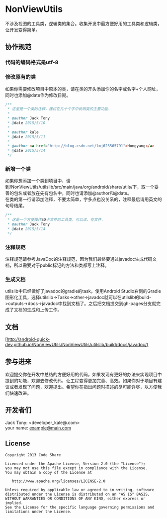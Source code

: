 # NonViewUtils
不涉及视图的工具类，逻辑类的集合。收集开发中最方便好用的工具类和逻辑类，让开发变得简单。  

## 协作规范  
### 代码的编码格式是utf-8  

### 修改原有的类     
如果你需要修改项目中原本的类，请在类的开头添加你的名字或名字+个人网址，同时也添加@date作为修改日期。  
```java
/**
 * 这里是一个类的注释，建议在几十个字中说明类的主要功能.
 * 
 * @author Jack Tony
 * @date 2015/5/10
 * 
 * @author kale
 * @date 2015/5/11
 * 
 * @author <a href="http://blog.csdn.net/lmj623565791">Hongyang</a>
 * @date 2015/5/14
 */
```
### 新增一个类  
如果你想添加一个类到项目中，请到/NonViewUtils/utilslib/src/main/java/org/android/share/utils/下，取一个妥善的包名或者放在先有包名中，同时也请添加@author和@date。  
在类的第一行请添加注释，不要太简单，字多点也没关系的，注释最后请用英文的句号结尾。    
```java
/**
 * 这是一个方便操作SD卡文件的工具类，可以读、存文件.
 * @author Jack Tony
 * @date 2015/5/14
 */
```  
### 注释规范  
注释规范请参考JavaDoc的注释规范，因为我们最终要通过javadoc生成代码文档，所以需要对于public标记的方法和类都写上注释。  

### 生成文档
utilslib中已经做好了javadoc的gradle的task，使用Android Studio右侧的Gradle图形化工具，选择utilslib->Tasks->other->javadoc就可以在utilslib的build->outputs->docs->javadoc中找到文档了。之后把文档提交到gh-pages分支就完成了文档的生成和上传工作。  

## 文档  
[[http://android-quick-dev.github.io/NonViewUtils/NonViewUtils/utilslib/build/docs/javadoc/)]([http://android-quick-dev.github.io/NonViewUtils/javadoc/](http://android-quick-dev.github.io/NonViewUtils/javadoc/) "开发文档")

## 参与进来
欢迎提交你在开发中总结的方便好用的代码，如果发现有更好的办法来实现项目中提到的功能，欢迎去修改代码，让工程变得更加完善、高效。如果你对于项目有建议或者发现了问题，欢迎提出。希望你在指出问题时描述的尽可能详尽，以方便我们快速改进。

## 开发者们

Jack Tony: <developer_kale@.com>  
your name: <example@main.com>

## License

    Copyright 2013 Code Share

    Licensed under the Apache License, Version 2.0 (the "License");
    you may not use this file except in compliance with the License.
    You may obtain a copy of the License at

       http://www.apache.org/licenses/LICENSE-2.0

    Unless required by applicable law or agreed to in writing, software
    distributed under the License is distributed on an "AS IS" BASIS,
    WITHOUT WARRANTIES OR CONDITIONS OF ANY KIND, either express or implied.
    See the License for the specific language governing permissions and
    limitations under the License.




